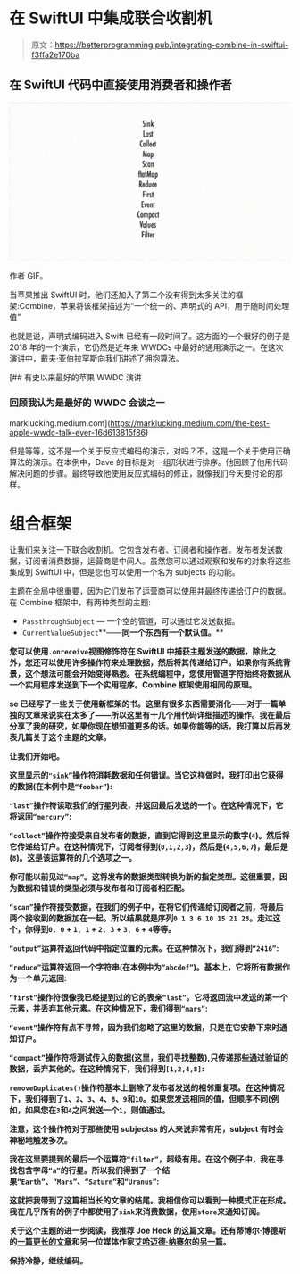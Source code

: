 # 在 SwiftUI 中集成联合收割机

> 原文：<https://betterprogramming.pub/integrating-combine-in-swiftui-f3ffa2e170ba>

## 在 SwiftUI 代码中直接使用消费者和操作者

![](img/d5dacdbe1f0bb540d5e16578cf9bb146.png)

作者 GIF。

当苹果推出 SwiftUI 时，他们还加入了第二个没有得到太多关注的框架:Combine，苹果将该框架描述为“一个统一的、声明式的 API，用于随时间处理值”

也就是说，声明式编码进入 Swift 已经有一段时间了。这方面的一个很好的例子是 2018 年的一个演示，它仍然是近年来 WWDCs 中最好的通用演示之一。在这次演讲中，戴夫·亚伯拉罕斯向我们讲述了拥抱算法。

 [## 有史以来最好的苹果 WWDC 演讲

### 回顾我认为是最好的 WWDC 会谈之一

marklucking.medium.com](https://marklucking.medium.com/the-best-apple-wwdc-talk-ever-16d613815f86) 

但是等等，这不是一个关于反应式编码的演示，对吗？不，这是一个关于使用正确算法的演示。在本例中，Dave 的目标是对一组形状进行排序。他回顾了他用代码解决问题的步骤。最终导致他使用反应式编码的修正，就像我们今天要讨论的那样。

# **组合框架**

让我们来关注一下联合收割机。它包含发布者、订阅者和操作者。发布者发送数据，订阅者消费数据，运营商是中间人。虽然您可以通过观察和发布的对象将这些集成到 SwiftUI 中，但是您也可以使用一个名为 subjects 的功能。

主题在全局中很重要，因为它们发布了运营商可以使用并最终传递给订户的数据。在 Combine 框架中，有两种类型的主题:

*   `PassthroughSubject` — 一个空的管道，可以通过它发送数据。
*   `CurrentValueSubject`**——**同一个东西有一个默认值。****

****您可以使用`.onreceive`视图修饰符在 SwiftUI 中捕获主题发送的数据，除此之外，您还可以使用许多操作符来处理数据，然后将其传递给订户。如果你有系统背景，这个想法可能会开始变得熟悉。在系统编程中，您使用管道字符始终将数据从一个实用程序发送到下一个实用程序。Combine 框架使用相同的原理。****

****se 已经写了一些关于使用新框架的书。这里有很多东西需要消化——对于一篇单独的文章来说实在太多了——所以这里有十几个用代码详细描述的操作。我在最后分享了我的研究，如果你现在想知道更多的话。如果你能等的话，我打算以后再发表几篇关于这个主题的文章。****

****让我们开始吧。****

****这里显示的`"sink”`操作符消耗数据和任何错误。当它这样做时，我打印出它获得的数据(在本例中是`“foobar”`):****

****`"last”`操作符读取我们的行星列表，并返回最后发送的一个。在这种情况下，它将返回`“mercury”`:****

****`“collect”`操作符接受来自发布者的数据，直到它得到这里显示的数字(`4`)。然后将它传递给订户。在这种情况下，订阅者得到(`0,1,2,3`)，然后是(`4,5,6,7`)，最后是(`8`)。这是该运算符的几个选项之一。****

****你可能以前见过`“map”`。这将发布的数据类型转换为新的指定类型。这很重要，因为数据和错误的类型必须与发布者和订阅者相匹配。****

****`“scan”`操作符接受数据，在我们的例子中，在将它们传递给订阅者之前，将最后两个接收到的数据加在一起。所以结果就是序列`0 1 3 6 10 15 21 28`。走过这个，你得到`0, 0` + `1, 1` + `2, 3` + `3, 6` + `4`等等。****

****`“output”`运算符返回代码中指定位置的元素。在这种情况下，我们得到`“2416”`:****

****`“reduce”`运算符返回一个字符串(在本例中为`“abcdef”`)。基本上，它将所有数据作为一个单元返回:****

****`“first”`操作符很像我已经提到过的它的表亲`“last”`。它将返回流中发送的第一个元素，并丢弃其他元素。在这种情况下，我们得到`“mars”`:****

****`“event”`操作符有点不寻常，因为我们忽略了这里的数据，只是在它安静下来时通知订户。****

****`“compact”`操作符将测试传入的数据(这里，我们寻找整数),只传递那些通过验证的数据，丢弃其他的。在这种情况下，我们得到`[1,2,4,8]`:****

****`removeDuplicates()`操作符基本上删除了发布者发送的相邻重复项。在这种情况下，我们得到了`1`、`2`、`3`、`4`、`8`、`9`和`10`。如果您发送相同的值，但顺序不同(例如，如果您在`3`和`4`之间发送一个`1`，则值通过。****

****注意，这个操作符对于那些使用 subjectss 的人来说非常有用，subject 有时会神秘地触发多次。****

****我在这里要提到的最后一个运算符`“filter”`，超级有用。在这个例子中，我在寻找包含字母`“a”`的行星。所以我们得到了一个结果`“Earth”`、`“Mars”`、`“Saturn”`和`“Uranus”`:****

****这就把我带到了这篇相当长的文章的结尾。我相信你可以看到一种模式正在形成。我在几乎所有的例子中都使用了`sink`来消费数据，使用`store`来通知订阅。****

****关于这个主题的进一步阅读，我推荐 Joe Heck 的这篇文章。还有蒂博尔·博德斯的[一篇更长的文章](https://theswiftdev.com/the-ultimate-combine-framework-tutorial-in-swift/)和另一位媒体作家[艾哈迈德·纳赛尔](https://medium.com/@ahmednasser_43518?source=post_page-----2a4d770a138c--------------------------------)的[另一篇](https://medium.com/swlh/integrating-apple-combine-framework-into-an-exciting-ios-project-2a4d770a138c)。****

****保持冷静，继续编码。****